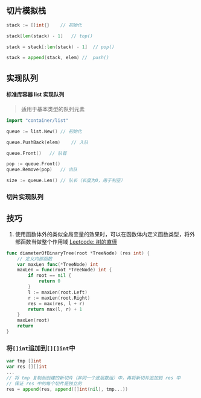 ## 切片模拟栈

```go
stack := []int{}	// 初始化

stack[len(stack) - 1]	// top()

stack = stack[:len(stack) - 1]	// pop()

stack = append(stack, elem)	//  push()
```



## 实现队列

#### 标准库容器 list 实现队列

> 适用于基本类型的队列元素

```go
import "container/list"

queue := list.New()	// 初始化

queue.PushBack(elem)	// 入队

queue.Front()	// 队首

pop := queue.Front()
queue.Remove(pop)	// 出队

size := queue.Len()	// 队长（长度为0，用于判空）
```

### 切片实现队列



## 技巧

1. 使用函数体外的类似全局变量的效果时，可以在函数体内定义函数类型，将外部函数当做整个作用域 [Leetcode: 树的直径](https://leetcode.cn/problems/diameter-of-binary-tree/submissions/512370804/?envType=study-plan-v2&envId=top-100-liked)

```go
func diameterOfBinaryTree(root *TreeNode) (res int) {
    // 定义内部函数
    var maxLen func(*TreeNode) int
    maxLen = func(root *TreeNode) int {
        if root == nil {
            return 0
        }
        l := maxLen(root.Left)
        r := maxLen(root.Right)
        res = max(res, l + r)
        return max(l, r) + 1
    }
    maxLen(root)
    return
}
```



### 将`[]int`追加到`[][]int`中

```go
var tmp []int
var res [][]int
...
// 将 tmp 复制到创建的新切片（非同一个底层数组）中，再将新切片追加到 res 中
// 保证 res 中的每个切片是独立的
res = append(res, append([]int(nil), tmp...))
```
